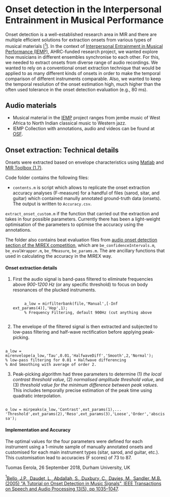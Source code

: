# Onset detection in the Interpersonal Entrainment in Musical Performance

Onset detection is a well-established research area in MIR and there are multiple efficient solutions for extraction onsets from various types of musical materials [<a href="#note1" id="note1ref"><sup>1</sup></a>]. In the context of [Interpersonal Entrainment in Musical Performance (IEMP)](https://www.dur.ac.uk/iemp/), AHRC-funded research project, we wanted explore how musicians in different ensembles synchronise to each other. For this, we needed to extract onsets from diverse range of audio recordings. We wanted to rely on a conventional onset extraction technique that would be applied to as many different kinds of onsets in order to make the temporal comparison of different instruments comparable. Also, we wanted to keep the temporal resolution of the onset estimation high, much higher than the often used tolerance in the onset detection evaluation (e.g., 80 ms).

## Audio materials
- Musical material in the [IEMP](https://www.dur.ac.uk/iemp/) project ranges from jembe music of West Africa to North Indian classical music to Western jazz.
- IEMP Collection with annotations, audio and videos can be found at [OSF](https://osf.io/ks325/).

## Onset extraction: Technical details

Onsets were extracted based on envelope characteristics using [Matlab](https://www.mathworks.com) and [MIR Toolbox (1.7)](https://www.jyu.fi/hytk/fi/laitokset/mutku/en/research/materials/mirtoolbox).

Code folder contains the following files:

* `contents.m` is script which allows to replicate the onset extraction accuracy analyses (F-measure) for a handful of files (sarod, sitar, and guitar) which contained manully annotated ground-truth data (onsets). The output is written to `Accuracy.csv`.

`extract_onset_custom.m` if the function that carried out the extraction and takes in four possible parameters. Currently there has been a light-weight optimisation of the parameters to optimise the accuracy using the annotations.

The folder also contains beat evaluation files from [audio onset detection section of the MIREX competition](http://www.music-ir.org/mirex/wiki/2018:Audio_Onset_Detection), which are `be_confidenceIntervals.m`, `be_evalWrapper.m`, `be_fMeasure`, `be_params.m`. The are ancillary functions that used in calculating the accuracy in the MIREX way.

#### Onset extraction details

1. First the audio signal is band-pass filtered to eliminate frequencies above _900-1200 Hz_ (or any specific threshold) to focus on body resonances of the plucked instruments. 

    <code>
        a_low = mirfilterbank(file,'Manual',[-Inf ext_params(4)],'Hop',1);
        % Frequency Filtering, default 900Hz (cut anything above
    </code>

2. The envelope of the filtered signal is then extracted and subjected to low-pass filtering and half-wave rectification before applying peak-picking. 

<code>
a_low = mirenvelope(a_low,'Tau',0.01,'HalfwaveDiff','Smooth',2,'Normal');
% low-pass filtering for 0.01 + Halfwave differencing
% And Smoothing with average of order 2.
</code>


3.  Peak-picking algorithm had three parameters to determine (1) _the local contrast threshold value_, (2) _normalised amplitude threshold value_, and (3) _threshold value for the minimum difference between peak values_. This includes temporally precise estimation of the peak time using quadratic interpolation.

<code>
o_low = mirpeaks(a_low,'Contrast',ext_params(1),...
'Threshold',ext_params(2),'Reso',ext_params(3),'Loose','Order','abscissa'); 
</code>

#### Implementation and Accuracy

The optimal values for the four parameters were defined for each instrument using a 1-minute sample of manually annotated onsets and customised for each main instrument types (sitar, sarod, and guitar, etc.). This customisation lead to accuracies (F scores) of 73 to 87.


Tuomas Eerola, 26 September 2018, Durham University, UK




<a id="note1" href="#note1ref"><sup>1</sup></a>[Bello, J.P., Daudet, L., Abdallah, S., Duxbury, C., Davies, M., Sandler, M.B. (2005) "A Tutorial on Onset Detection in Music Signals", IEEE Transactions on Speech and Audio Processing 13(5), pp 1035–1047](http://www.iro.umontreal.ca/~pift6080/H09/documents/papers/bello_onset_tutorial.pdf).